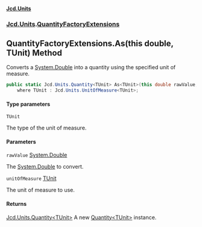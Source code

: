 #### [Jcd.Units](index.md 'index')
### [Jcd.Units](Jcd.Units.md 'Jcd.Units').[QuantityFactoryExtensions](QuantityFactoryExtensions.md 'Jcd.Units.QuantityFactoryExtensions')

## QuantityFactoryExtensions.As<TUnit>(this double, TUnit) Method

Converts a [System.Double](https://docs.microsoft.com/en-us/dotnet/api/System.Double 'System.Double') into a quantity using the specified unit of measure.

```csharp
public static Jcd.Units.Quantity<TUnit> As<TUnit>(this double rawValue, TUnit unitOfMeasure)
    where TUnit : Jcd.Units.UnitOfMeasure<TUnit>;
```
#### Type parameters

<a name='Jcd.Units.QuantityFactoryExtensions.As_TUnit_(thisdouble,TUnit).TUnit'></a>

`TUnit`

The type of the unit of measure.
#### Parameters

<a name='Jcd.Units.QuantityFactoryExtensions.As_TUnit_(thisdouble,TUnit).rawValue'></a>

`rawValue` [System.Double](https://docs.microsoft.com/en-us/dotnet/api/System.Double 'System.Double')

The [System.Double](https://docs.microsoft.com/en-us/dotnet/api/System.Double 'System.Double') to convert.

<a name='Jcd.Units.QuantityFactoryExtensions.As_TUnit_(thisdouble,TUnit).unitOfMeasure'></a>

`unitOfMeasure` [TUnit](QuantityFactoryExtensions.As.DQzUnlZTTS9XKS2YzB22WQ.md#Jcd.Units.QuantityFactoryExtensions.As_TUnit_(thisdouble,TUnit).TUnit 'Jcd.Units.QuantityFactoryExtensions.As<TUnit>(this double, TUnit).TUnit')

The unit of measure to use.

#### Returns
[Jcd.Units.Quantity&lt;](Quantity_TUnit_.md 'Jcd.Units.Quantity<TUnit>')[TUnit](QuantityFactoryExtensions.As.DQzUnlZTTS9XKS2YzB22WQ.md#Jcd.Units.QuantityFactoryExtensions.As_TUnit_(thisdouble,TUnit).TUnit 'Jcd.Units.QuantityFactoryExtensions.As<TUnit>(this double, TUnit).TUnit')[&gt;](Quantity_TUnit_.md 'Jcd.Units.Quantity<TUnit>')
A new [Quantity&lt;TUnit&gt;](Quantity_TUnit_.md 'Jcd.Units.Quantity<TUnit>') instance.